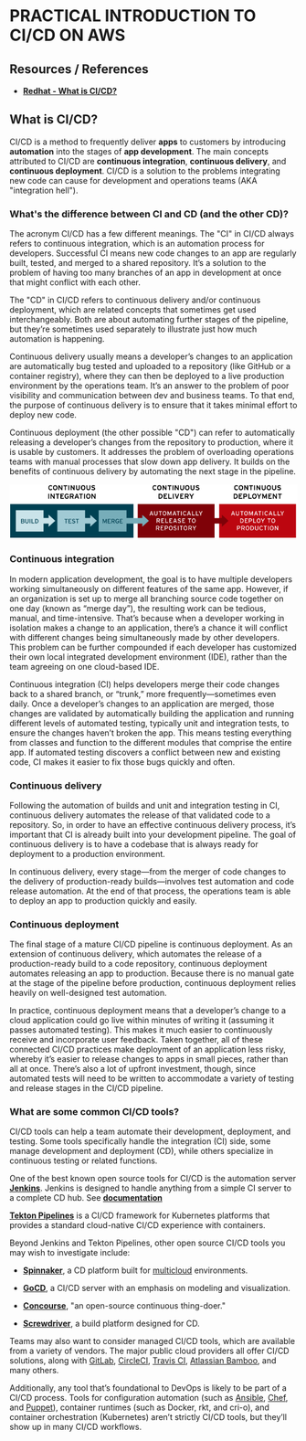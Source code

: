 # PRACTICAL INTRODUCTION TO CI/CD ON AWS

## Resources / References
- [**Redhat - What is CI/CD?**](https://www.redhat.com/en/topics/devops/what-is-ci-cd)

## What is CI/CD?
CI/CD is a method to frequently deliver **apps** to customers by introducing **automation** into the stages of **app development**. The main concepts attributed to CI/CD are **continuous integration**, **continuous delivery**, and **continuous deployment**. CI/CD is a solution to the problems integrating new code can cause for development and operations teams (AKA "integration hell").

### What's the difference between CI and CD (and the other CD)?
The acronym CI/CD has a few different meanings. The "CI" in CI/CD always refers to continuous integration, which is an automation process for developers. Successful CI means new code changes to an app are regularly built, tested, and merged to a shared repository. It’s a solution to the problem of having too many branches of an app in development at once that might conflict with each other.

The "CD" in CI/CD refers to continuous delivery and/or continuous deployment, which are related concepts that sometimes get used interchangeably. Both are about automating further stages of the pipeline, but they’re sometimes used separately to illustrate just how much automation is happening.

Continuous delivery usually means a developer’s changes to an application are automatically bug tested and uploaded to a repository (like GitHub or a container registry), where they can then be deployed to a live production environment by the operations team. It’s an answer to the problem of poor visibility and communication between dev and business teams. To that end, the purpose of continuous delivery is to ensure that it takes minimal effort to deploy new code.

Continuous deployment (the other possible "CD") can refer to automatically releasing a developer’s changes from the repository to production, where it is usable by customers. It addresses the problem of overloading operations teams with manual processes that slow down app delivery. It builds on the benefits of continuous delivery by automating the next stage in the pipeline.

![CI-CD Flow](images/ci-cd-flow-desktop.png)

### Continuous integration
In modern application development, the goal is to have multiple developers working simultaneously on different features of the same app. However, if an organization is set up to merge all branching source code together on one day (known as “merge day”), the resulting work can be tedious, manual, and time-intensive. That’s because when a developer working in isolation makes a change to an application, there’s a chance it will conflict with different changes being simultaneously made by other developers. This problem can be further compounded if each developer has customized their own local integrated development environment (IDE), rather than the team agreeing on one cloud-based IDE.

Continuous integration (CI) helps developers merge their code changes back to a shared branch, or “trunk,” more frequently—sometimes even daily. Once a developer’s changes to an application are merged, those changes are validated by automatically building the application and running different levels of automated testing, typically unit and integration tests, to ensure the changes haven’t broken the app. This means testing everything from classes and function to the different modules that comprise the entire app. If automated testing discovers a conflict between new and existing code, CI makes it easier to fix those bugs quickly and often.

### Continuous delivery
Following the automation of builds and unit and integration testing in CI, continuous delivery automates the release of that validated code to a repository. So, in order to have an effective continuous delivery process, it’s important that CI is already built into your development pipeline. The goal of continuous delivery is to have a codebase that is always ready for deployment to a production environment.

In continuous delivery, every stage—from the merger of code changes to the delivery of production-ready builds—involves test automation and code release automation. At the end of that process, the operations team is able to deploy an app to production quickly and easily.

### Continuous deployment
The final stage of a mature CI/CD pipeline is continuous deployment. As an extension of continuous delivery, which automates the release of a production-ready build to a code repository, continuous deployment automates releasing an app to production. Because there is no manual gate at the stage of the pipeline before production, continuous deployment relies heavily on well-designed test automation.

In practice, continuous deployment means that a developer’s change to a cloud application could go live within minutes of writing it (assuming it passes automated testing). This makes it much easier to continuously receive and incorporate user feedback. Taken together, all of these connected CI/CD practices make deployment of an application less risky, whereby it’s easier to release changes to apps in small pieces, rather than all at once. There’s also a lot of upfront investment, though, since automated tests will need to be written to accommodate a variety of testing and release stages in the CI/CD pipeline.

### What are some common CI/CD tools?
CI/CD tools can help a team automate their development, deployment, and testing. Some tools specifically handle the integration (CI) side, some manage development and deployment (CD), while others specialize in continuous testing or related functions.

One of the best known open source tools for CI/CD is the automation server [**Jenkins**](https://www.jenkins.io/). Jenkins is designed to handle anything from a simple CI server to a complete CD hub. See [**documentation**](https://www.jenkins.io/doc/)

[**Tekton Pipelines**](https://tekton.dev/) is a CI/CD framework for Kubernetes platforms that provides a standard cloud-native CI/CD experience with containers.

Beyond Jenkins and Tekton Pipelines, other open source CI/CD tools you may wish to investigate include:

- [**Spinnaker**](https://spinnaker.io/), a CD platform built for [multicloud](https://www.redhat.com/en/topics/cloud-computing/what-is-multicloud?cicd=32h281b) environments.

- [**GoCD**](https://www.gocd.org/), a CI/CD server with an emphasis on modeling and visualization.

- [**Concourse**](https://concourse-ci.org/), "an open-source continuous thing-doer."

- [**Screwdriver**](https://screwdriver.cd/), a build platform designed for CD.

Teams may also want to consider managed CI/CD tools, which are available from a variety of vendors. The major public cloud providers all offer CI/CD solutions, along with [GitLab](https://about.gitlab.com/), [CircleCI](https://circleci.com/), [Travis CI](https://www.travis-ci.com/), [Atlassian Bamboo](https://www.atlassian.com/software/bamboo), and many others.

Additionally, any tool that’s foundational to DevOps is likely to be part of a CI/CD process. Tools for configuration automation (such as [Ansible](https://www.redhat.com/en/technologies/management/ansible?cicd=32h281b), [Chef](https://www.chef.io/), and [Puppet](https://puppet.com/)), container runtimes (such as Docker, rkt, and cri-o), and container orchestration (Kubernetes) aren’t strictly CI/CD tools, but they’ll show up in many CI/CD workflows.

